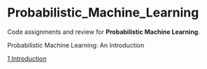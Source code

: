 # Probabilistic_Machine_Learning

Code assignments and review for **Probabilistic Machine Learning**.



Probabilistic Machine Learning: An Introduction

[1 Introduction](PML_An_Introduction/1_Introduction.md)

